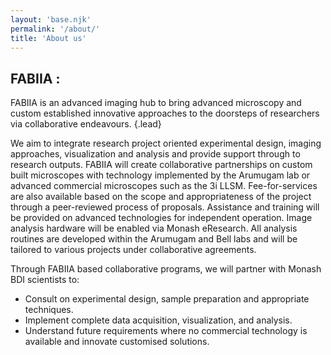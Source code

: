 ```yaml
---
layout: 'base.njk'
permalink: '/about/'
title: 'About us'
---
```


## FABIIA :
FABIIA is an advanced imaging hub to bring advanced microscopy and custom established innovative approaches to the doorsteps of researchers via collaborative endeavours. {.lead}

We aim to integrate research project oriented experimental design, imaging approaches, visualization and analysis and provide support through to research outputs. FABIIA will create collaborative partnerships on custom built microscopes with technology implemented by the Arumugam lab or advanced commercial microscopes such as the 3i LLSM. Fee-for-services are also available based on the scope and appropriateness of the project through a peer-reviewed process of proposals. Assistance and training will be provided on advanced technologies for independent operation. Image analysis hardware will be enabled via Monash eResearch. All analysis routines are developed within the Arumugam and Bell labs and will be tailored to various projects under collaborative agreements.

Through FABIIA based collaborative programs, we will partner with Monash BDI scientists to:
- Consult on experimental design, sample preparation and appropriate techniques.
- Implement complete data acquisition, visualization, and analysis.
- Understand future requirements where no commercial technology is available and innovate customised solutions.